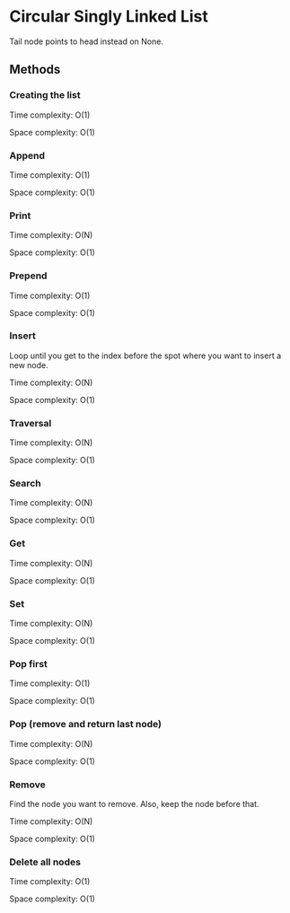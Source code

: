 # Circular Singly Linked List

Tail node points to head instead on None.

## Methods

### Creating the list
Time complexity: O(1)

Space complexity: O(1)

### Append
Time complexity: O(1)

Space complexity: O(1)

### Print
Time complexity: O(N)

Space complexity: O(1)

### Prepend
Time complexity: O(1)

Space complexity: O(1)

### Insert

Loop until you get to the index before the spot where you want to insert a new node.

Time complexity: O(N)

Space complexity: O(1)

### Traversal
Time complexity: O(N)

Space complexity: O(1)

### Search
Time complexity: O(N)

Space complexity: O(1)

### Get
Time complexity: O(N)

Space complexity: O(1)

### Set
Time complexity: O(N)

Space complexity: O(1)

### Pop first
Time complexity: O(1)

Space complexity: O(1)

### Pop (remove and return last node)
Time complexity: O(N)

Space complexity: O(1)

### Remove

Find the node you want to remove. Also, keep the node before that.

Time complexity: O(N)

Space complexity: O(1)

### Delete all nodes

Time complexity: O(1)

Space complexity: O(1)
